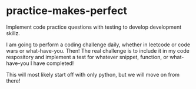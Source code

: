 # practice-makes-perfect
Implement code practice questions with testing to develop development skillz.

I am going to perform a coding challenge daily, whether in leetcode or code wars or what-have-you.  Then!  The real challenge is to include it in my code respository and implement a test for whatever snippet, function, or what-have-you I have completed!

This will most likely start off with only python, but we will move on from there!
